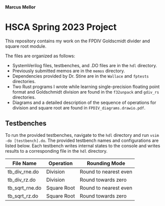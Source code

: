 #### Marcus Mellor
# HSCA Spring 2023 Project

This repository contains my work on the FPDIV Goldscmidt divider and square root module.

The files are organized as follows:
* SystemVerilog files, testbenches, and .DO files are in the `hdl` directory.
* Previously submitted memos are in the `memos` directory. 
* Dependencies provided by Dr. Stine are in the `Wallace` and `fptests` directories.
* Two Rust programs I wrote while learning single-precision floating point format and Goldschmidt division are found in the `f32unpack` and `gdiv_rs` directories. 
* Diagrams and a detailed description of the sequence of operations for division and square root are found in `FPDIV_diagrams.drawio.pdf`.

## Testbenches

To run the provided testbenches, navigate to the `hdl` directory and run `vsim -do [testbench].do`. The provided testbench names and configurations are listed below.
Each testbench writes internal states to the console and writes results to a corresponding file in the `hdl` directory.

| File Name      | Operation   | Rounding Mode         |
| -------------- | ----------- | --------------------- |
| tb_div_rne.do  | Division    | Round to nearest even |
| tb_div_rz.do   | Division    | Round towards zero    |
| tb_sqrt_rne.do | Square Root | Round to nearest even |
| tb_sqrt_rz.do  | Square Root | Round towards zero    |